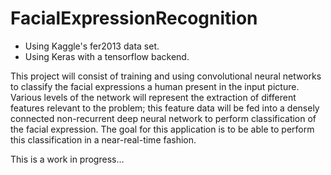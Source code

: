 # FacialExpressionRecognition

- Using Kaggle's fer2013 data set.
- Using Keras with a tensorflow backend.

This project will consist of training and using convolutional neural networks to classify the facial expressions a human present in the input picture. Various levels of the network will represent the extraction of different features relevant to the problem; this feature data will be fed into a densely connected non-recurrent deep neural network to perform classification of the facial expression. The goal for this application is to be able to perform this classification in a near-real-time fashion. 


This is a work in progress...
